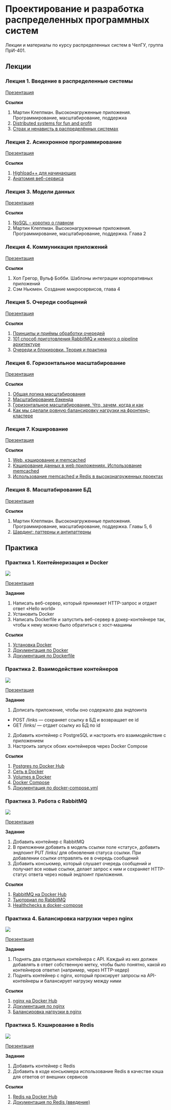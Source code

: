 # Проектирование и разработка распределенных программных систем

Лекции и материалы по курсу распределенных систем в ЧелГУ, группа ПрИ-401.

## Лекции

### Лекция 1. Введение в распределенные системы

[Презентация](https://docs.google.com/presentation/d/1dKzu38tkdH4NswpoA1xSHBgD2CTQ2E-mPTfmwF19GV0/edit?usp=sharing)

**Ссылки**
1. Мартин Клеппман. Высоконагруженные приложения. Программирование, масштабирование, поддержка
2. [Distributed systems for fun and profit](http://book.mixu.net/distsys/)
3. [Страх и ненависть в распределённых системах](https://habr.com/ru/post/322876/)


### Лекция 2. Асинхронное программирование

[Презентация](https://docs.google.com/presentation/d/1rhkH8aMvMeT8BKP66jPAsK6xILwTX-SD_hGHxOZwwxI/edit?usp=sharing)

**Ссылки**
1. [Highload++ для начинающих](http://highload.guide/blog/highload-for-beginners.html)
2. [Анатомия веб-сервиса](http://highload.guide/blog/inside-webserver.html)


### Лекция 3. Модели данных

[Презентация](https://docs.google.com/presentation/d/1kFSOd4dU5wlFysUVzW85R9MLSkXaueEwIpNOqkhw7WM/edit?usp=sharing)

**Ссылки**
1. [NoSQL – коротко о главном](http://highload.guide/blog/NoSQL-quick-facts.html)
2. Мартин Клеппман. Высоконагруженные приложения. Программирование, масштабирование, поддержка. Глава 2


### Лекция 4. Коммуникация приложений

[Презентация](https://docs.google.com/presentation/d/1uculh-tzuiqvp36jI3Do-Ii4oC7PeU1ERTZnZ_jWUlc/edit?usp=sharing)

**Ссылки**
1. Хоп Грегор, Вульф Бобби. Шаблоны интеграции корпоративных приложений
2. Сэм Ньюмен. Создание микросервисов, глава 4


### Лекция 5. Очереди сообщений

[Презентация](https://docs.google.com/presentation/d/18Y-rkn9rK3tW-iq-vkyui7iv12CnS0t0FYe_B9OoqEI/edit?usp=sharing)

**Ссылки**
1. [Принципы и приёмы обработки очередей](http://highload.guide/blog/principles-and-methods-of-queuing.html)
2. [101 способ приготовления RabbitMQ и немного о pipeline архитектуре](http://highload.guide/blog/101-RabbitMQ-way-of-cooking.html)
3. [Очереди и блокировки. Теория и практика](http://highload.guide/blog/queues-and-lock.html)

### Лекция 6. Горизонтальное масштабирование

[Презентация](https://docs.google.com/presentation/d/14f9pJC6vX-W3nvg0BMsWQAjZqJ1Y2R5PRZeVM6BJ97c/edit?usp=sharing)

**Ссылки**
1. [Общая логика масштабирования](http://highload.guide/blog/scaling-logic.html)
2. [Масштабирование бэкенда](https://xakep.ru/2012/11/30/backend-zoom/)
3. [Горизонтальное масштабирование. Что, зачем, когда и как](http://highload.guide/blog/scaling-what-why-when-and-how.html)
4. [Как мы сделали ровную балансировку нагрузки на фронтенд-кластере](http://highload.guide/blog/load-balancing-frontend-cluster.html)


### Лекция 7. Кэширование

[Презентация](https://docs.google.com/presentation/d/1vPHpahFvAdmUcM94zrQS99h3kH4_Qw-jxkY9vIIu83c/edit?usp=sharing)

**Ссылки**
1. [Web, кэширование и memcached](http://highload.guide/blog/web-caching-memcached.html)
2. [Кэширование данных в web приложениях. Использование memcached](http://highload.guide/blog/caching-data-in-web-applications.html)
3. [Использование memcached и Redis в высоконагруженных проектах](http://highload.guide/blog/using-memcached-and-redis.html)


### Лекция 8. Масштабирование БД

[Презентация](https://docs.google.com/presentation/d/1ussOGD0R6oJV2j9PAViYyB3g53OgTEbJA0MeKwVpOVY/edit?usp=sharing)

**Ссылки**
1. Мартин Клеппман. Высоконагруженные приложения. Программирование, масштабирование, поддержка. Главы 5, 6
2. [Шардинг: паттерны и антипаттерны](https://habr.com/ru/company/oleg-bunin/blog/313366/)


## Практика

### Практика 1. Контейнеризация и Docker

![](diagrams/lab1.png)

[Презентация](https://docs.google.com/presentation/d/1jhSh3OhNGEcsuPn_a_NQsS6R1bnwO4x_S7JjWACNizk/edit?usp=sharing)

**Задание**
1. Написать  веб-сервер, который принимает HTTP-запрос и отдает ответ «Hello world»
2. Установить Docker
3. Написать Dockerfile и запустить веб-сервер в докер-контейнере так, чтобы к нему можно было обратиться с хост-машины

**Ссылки**
1. [Установка Docker](https://docs.docker.com/get-docker/)
2. [Документация по Docker](https://docs.docker.com/get-started/)
3. [Документация по Dockerfile](https://docs.docker.com/engine/reference/builder/)

### Практика 2. Взаимодействие контейнеров

![](diagrams/lab2.png)

[Презентация](https://docs.google.com/presentation/d/1VHCKm0d5Qjuivb6XH6Qk7n5rZlbwin_taiLNCn5vk9s/edit?usp=sharing)

**Задание**
1. Дописать приложение, чтобы оно содержало два эндпоинта
  * POST /links — сохраняет ссылку в БД и возвращает ее id
  * GET /links/<id> — отдает ссылку из БД по id
2. Добавить контейнер с PostgreSQL и настроить его взаимодействие с приложением
3. Настроить запуск обоих контейнеров через Docker Compose

**Ссылки**
1. [Postgres по Docker Hub](https://hub.docker.com/_/postgres)
2. [Сеть в Docker](https://docs.docker.com/network/network-tutorial-standalone/)
3. [Volumes в Docker](https://docs.docker.com/storage/volumes/)
4. [Docker Compose](https://docs.docker.com/compose/)
5. [Документация по docker-compose.yml](https://docs.docker.com/compose/compose-file/)

### Практика 3. Работа с RabbitMQ

![](diagrams/lab3.png)

[Презентация](https://docs.google.com/presentation/d/1-4KNodiYQ3itf1te0bjhpxW2AImLBqcOayHXv8Tkx2Q/edit?usp=sharing)

**Задание**
1. Добавить контейнер с RabbitMQ
2. В приложении добавить в модель ссылки поле «статус», добавить эндпоинт PUT /links/<id> для обновления статуса ссылки. При добавлении ссылки отправлять ее в очередь сообщений
3. Добавить консьюмер, который слушает очередь сообщений и получает все новые ссылки, делает запрос к ним и сохраняет HTTP-статус ответа через новый эндпоинт приложения. 

**Ссылки**
1. [RabbitMQ на Docker Hub](https://hub.docker.com/_/rabbitmq)
2. [Тьюториал по RabbitMQ](https://www.rabbitmq.com/getstarted.html)
3. [Healthchecks в docker-compose](https://stackoverflow.com/questions/31746182/docker-compose-wait-for-container-x-before-starting-y )


### Практика 4. Балансировка нагрузки через nginx

![](diagrams/lab4.png)

[Презентация](https://docs.google.com/presentation/d/1Dr5ghz8pnxfEkmM7I0adhxvMOl_8ScvedbgvDGYBXsk/edit?usp=sharing)

**Задание**
1. Поднять два отдельных контейнера с API. Каждый из них должен добавлять в ответ собственную метку, чтобы было понятно, какой из контейнеров ответил (например, через HTTP-хедер)
2. Поднять контейнер с nginx, который проксирует запросы на API-контейнеры и балансирует нагрузку между ними

**Ссылки**
1. [nginx на Docker Hub](https://hub.docker.com/_/nginx)
2. [Документация по nginx](http://nginx.org/ru/docs/beginners_guide.html)
3. [Балансировка нагрузки в nginx](http://nginx.org/en/docs/http/load_balancing.html)


### Практика 5. Кэширование в Redis

![](diagrams/lab5.png)

[Презентация](https://docs.google.com/presentation/d/1ZPnZc79EihqpX_904Sgq_K3Sq2ZPvglVQg2DVMfkKdc/edit?usp=sharing)

**Задание**
1. Добавить контейнер с Redis
2. Добавить в коде консьюмера использование Redis в качестве кэша для ответов от внешних сервисов


**Ссылки**
1. [Redis на Docker Hub](https://hub.docker.com/_/redis)
2. [Документация по Redis (введение)](https://redis.io/topics/data-types-intro)

